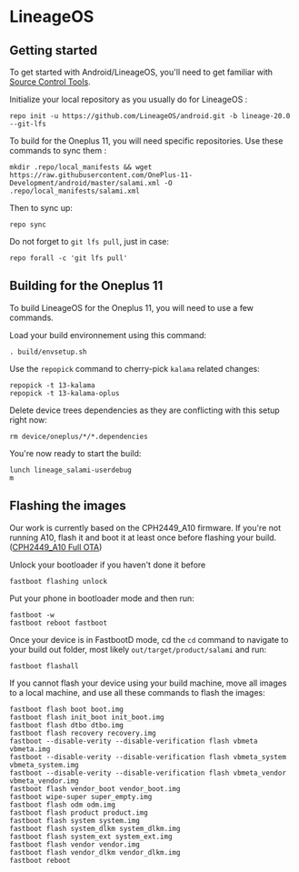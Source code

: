 LineageOS
===========

Getting started
---------------

To get started with Android/LineageOS, you'll need to get familiar with [Source Control Tools](https://source.android.com/setup/develop).

Initialize your local repository as you usually do for LineageOS :
```
repo init -u https://github.com/LineageOS/android.git -b lineage-20.0 --git-lfs
```
To build for the Oneplus 11, you will need specific repositories. Use these commands to sync them :
```
mkdir .repo/local_manifests && wget https://raw.githubusercontent.com/OnePlus-11-Development/android/master/salami.xml -O .repo/local_manifests/salami.xml
```
Then to sync up:
```
repo sync
```
Do not forget to `git lfs pull`, just in case:
```
repo forall -c 'git lfs pull'
```


Building for the Oneplus 11
------------------
To build LineageOS for the Oneplus 11, you will need to use a few commands.

Load your build environnement using this command:
```
. build/envsetup.sh
```
Use the `repopick` command to cherry-pick `kalama` related changes:
```
repopick -t 13-kalama
repopick -t 13-kalama-oplus
```
Delete device trees dependencies as they are conflicting with this setup right now:
```
rm device/oneplus/*/*.dependencies
```
You're now ready to start the build:
```
lunch lineage_salami-userdebug
m
```


Flashing the images
------------------
Our work is currently based on the CPH2449_A10 firmware. If you're not running A10, flash it and boot it at least once before flashing your build. ([CPH2449_A10 Full OTA](https://gauss-componentotacostmanual-eu.allawnofs.com/remove-0dc1e9b2e9f2d9a437851009a5949a79/component-ota/23/06/14/77b53202e03140dfa3c4728d26f9325b.zip))

Unlock your bootloader if you haven't done it before
```
fastboot flashing unlock
```
Put your phone in bootloader mode and then run:
```
fastboot -w
fastboot reboot fastboot
```
Once your device is in FastbootD mode, cd the `cd` command to navigate to your build out folder, most likely `out/target/product/salami` and run:
```
fastboot flashall
```
If you cannot flash your device using your build machine, move all images to a local machine, and use all these commands to flash the images:
```
fastboot flash boot boot.img
fastboot flash init_boot init_boot.img
fastboot flash dtbo dtbo.img
fastboot flash recovery recovery.img
fastboot --disable-verity --disable-verification flash vbmeta vbmeta.img
fastboot --disable-verity --disable-verification flash vbmeta_system vbmeta_system.img
fastboot --disable-verity --disable-verification flash vbmeta_vendor vbmeta_vendor.img
fastboot flash vendor_boot vendor_boot.img
fastboot wipe-super super_empty.img
fastboot flash odm odm.img
fastboot flash product product.img
fastboot flash system system.img
fastboot flash system_dlkm system_dlkm.img
fastboot flash system_ext system_ext.img
fastboot flash vendor vendor.img
fastboot flash vendor_dlkm vendor_dlkm.img
fastboot reboot
```
